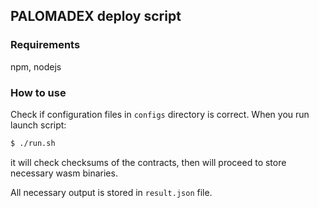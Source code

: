 ## PALOMADEX deploy script

### Requirements

npm, nodejs

### How to use

Check if configuration files in `configs` directory is correct.
When you run launch script:

```bash
$ ./run.sh
```

it will check checksums of the contracts, then will proceed to store necessary wasm binaries.

All necessary output is stored in `result.json` file.
